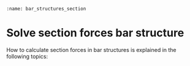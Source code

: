 ```{index} Section forces bar structures
:name: bar_structures_section
```
# Solve section forces bar structure

How to calculate section forces in bar structures is explained in the following topics:

```{tableofcontents}
```